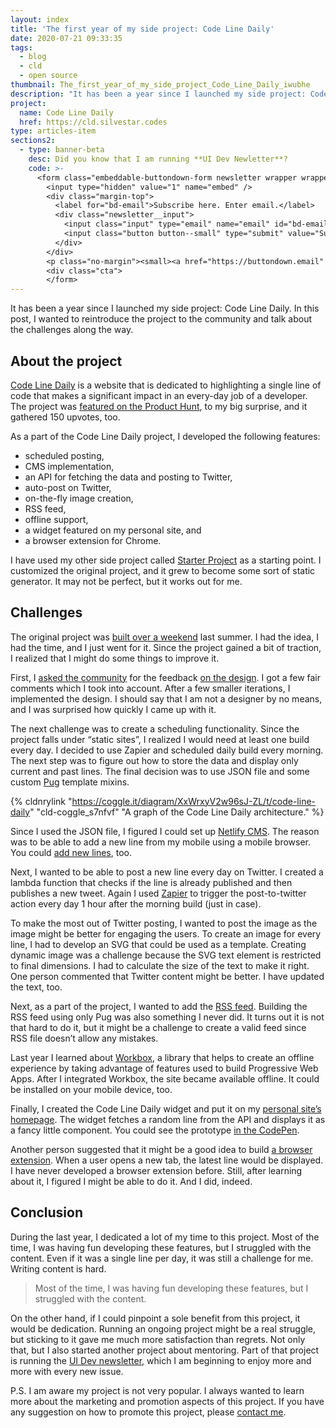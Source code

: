 ```yaml
---
layout: index
title: 'The first year of my side project: Code Line Daily'
date: 2020-07-21 09:33:35
tags:
  - blog
  - cld
  - open source
thumbnail: The_first_year_of_my_side_project_Code_Line_Daily_iwubhe
description: "It has been a year since I launched my side project: Code Line Daily. In this post, I wanted to reintroduce the project to the community and talk about the challenges along the way."
project:
  name: Code Line Daily
  href: https://cld.silvestar.codes
type: articles-item
sections2:
  - type: banner-beta
    desc: Did you know that I am running **UI Dev Newletter**?
    code: >-
      <form class="embeddable-buttondown-form newsletter wrapper wrapper--beta margin-top text-left" action="https://buttondown.email/api/emails/embed-subscribe/starbist" method="post" target="popupwindow" onsubmit="window.open('https://buttondown.email/starbist', 'popupwindow')">
        <input type="hidden" value="1" name="embed" />
        <div class="margin-top">
          <label for="bd-email">Subscribe here. Enter email.</label>
          <div class="newsletter__input">
            <input class="input" type="email" name="email" id="bd-email" />
            <input class="button button--small" type="submit" value="Subscribe" />
          </div>
        </div>
        <p class="no-margin"><small><a href="https://buttondown.email" target="_blank" rel="noreferrer">Powered by Buttondown</a></small></p>
        <div class="cta">
        </form>
---
```


It has been a year since I launched my side project: Code Line Daily. In this post, I wanted to reintroduce the project to the community and talk about the challenges along the way.

<!-- more -->

## About the project

[Code Line Daily] is a website that is dedicated to highlighting a single line of code that makes a significant impact in an every-day job of a developer. The project was [featured on the Product Hunt], to my big surprise, and it gathered 150 upvotes, too.

As a part of the Code Line Daily project, I developed the following features:

- scheduled posting,
- CMS implementation,
- an API for fetching the data and posting to Twitter,
- auto-post on Twitter,
- on-the-fly image creation,
- RSS feed,
- offline support,
- a widget featured on my personal site, and
- a browser extension for Chrome.

I have used my other side project called [Starter Project] as a starting point. I customized the original project, and it grew to become some sort of static generator. It may not be perfect, but it works out for me.

## Challenges

The original project was [built over a weekend] last summer. I had the idea, I had the time, and I just went for it. Since the project gained a bit of traction, I realized that I might do some things to improve it.

First, I [asked the community] for the feedback [on the design]. I got a few fair comments which I took into account. After a few smaller iterations, I implemented the design. I should say that I am not a designer by no means, and I was surprised how quickly I came up with it.

The next challenge was to create a scheduling functionality. Since the project falls under “static sites”, I realized I would need at least one build every day. I decided to use Zapier and scheduled daily build every morning. The next step was to figure out how to store the data and display only current and past lines. The final decision was to use JSON file and some custom [Pug] template mixins.

{% cldnrylink "https://coggle.it/diagram/XxWrxyV2w96sJ-ZL/t/code-line-daily" "cld-coggle_s7nfvf" "A graph of the Code Line Daily architecture." %}

Since I used the JSON file, I figured I could set up [Netlify CMS]. The reason was to be able to add a new line from my mobile using a mobile browser. You could [add new lines], too.

Next, I wanted to be able to post a new line every day on Twitter. I created a lambda function that checks if the line is already published and then publishes a new tweet. Again I used [Zapier] to trigger the post-to-twitter action every day 1 hour after the morning build (just in case).

To make the most out of Twitter posting, I wanted to post the image as the image might be better for engaging the users. To create an image for every line, I had to develop an SVG that could be used as a template. Creating dynamic image was a challenge because the SVG text element is restricted to final dimensions. I had to calculate the size of the text to make it right. One person commented that Twitter content might be better. I have updated the text, too.

Next, as a part of the project, I wanted to add the [RSS feed]. Building the RSS feed using only Pug was also something I never did. It turns out it is not that hard to do it, but it might be a challenge to create a valid feed since RSS file doesn’t allow any mistakes.

Last year I learned about [Workbox], a library that helps to create an offline experience by taking advantage of features used to build Progressive Web Apps. After I integrated Workbox, the site became available offline. It could be installed on your mobile device, too.

Finally, I created the Code Line Daily widget and put it on my [personal site’s homepage]. The widget fetches a random line from the API and displays it as a fancy little component. You could see the prototype [in the CodePen].

Another person suggested that it might be a good idea to build [a browser extension]. When a user opens a new tab, the latest line would be displayed. I have never developed a browser extension before. Still, after learning about it, I figured I might be able to do it. And I did, indeed.

## Conclusion

During the last year, I dedicated a lot of my time to this project. Most of the time, I was having fun developing these features, but I struggled with the content. Even if it was a single line per day, it was still a challenge for me. Writing content is hard.

> Most of the time, I was having fun developing these features, but I struggled with the content.

On the other hand, if I could pinpoint a sole benefit from this project, it would be dedication. Running an ongoing project might be a real struggle, but sticking to it gave me much more satisfaction than regrets. Not only that, but I also started another project about mentoring. Part of that project is running the [UI Dev newsletter], which I am beginning to enjoy more and more with every new issue.

P.S. I am aware my project is not very popular. I always wanted to learn more about the marketing and promotion aspects of this project. If you have any suggestion on how to promote this project, please [contact me].

[Code Line Daily]: https://cld.silvestar.codes
[featured on the Product Hunt]: https://www.producthunt.com/posts/code-line-daily
[Starter Project]: https://starter.silvestar.codes
[built over a weekend]: /articles/announcing-code-line-daily/
[asked the community]: https://dev.to/starbist/could-you-review-my-design-please-3fc6
[on the design]: https://projects.invisionapp.com/prototype/Code-Line-Daily-cjzlr00lz002fan01i2i608k3/play/a9d28b19
[Pug]: https://pugjs.org/api/getting-started.html
[Netlify CMS]: https://www.netlifycms.org/
[add new lines]: https://cld.silvestar.codes/commit/
[Zapier]: https://zapier.com/
[RSS feed]: https://cld.silvestar.codes/rss.xml
[Workbox]: https://developers.google.com/web/tools/workbox
[personal site’s homepage]: /
[in the CodePen]: https://codepen.io/CiTA/pen/eYNMvOa
[a browser extension]: https://chrome.google.com/webstore/detail/code-line-daily/jfgojeolhopchbgfdgodicnaimmkbpbg
[UI Dev newsletter]: https://mentor.silvestar.codes/reads/
[contact me]: /contact/
